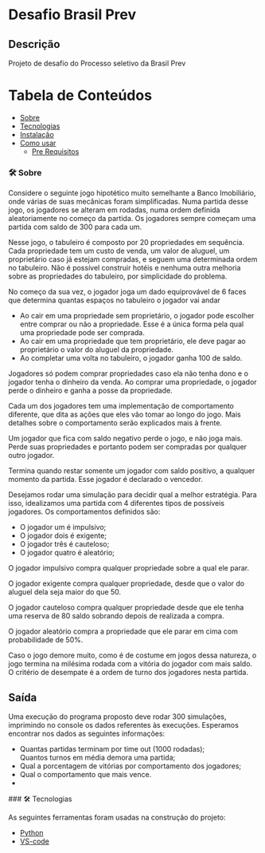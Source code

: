 # Desafio Brasil Prev
## Descrição
<p align="left"> Projeto de desafio do Processo seletivo da Brasil Prev</p>

Tabela de Conteúdos
=================
<!--ts-->
   * [Sobre](#Sobre)
   * [Tecnologias](#tecnologias)
   * [Instalação](#instalacao)
   * [Como usar](#usando)
      * [Pre Requisitos](#pre-requisitos)

<!--te-->

### 🛠 Sobre


<p>Considere o seguinte jogo hipotético muito semelhante a Banco Imobiliário, onde várias de suas mecânicas foram simplificadas. Numa partida desse jogo, os jogadores se alteram em rodadas, numa ordem definida aleatoriamente no começo da partida. Os jogadores sempre começam uma partida com saldo de 300 para cada um.</p>

<p>Nesse jogo, o tabuleiro é composto por 20 propriedades em sequência. Cada propriedade tem um custo de venda, um valor de aluguel, um proprietário caso já estejam compradas, e seguem uma determinada ordem no tabuleiro. Não é possível construir hotéis e nenhuma outra melhoria sobre as propriedades do tabuleiro, por simplicidade do problema.</p> 
<p>No começo da sua vez, o jogador joga um dado equiprovável de 6 faces que determina quantas espaços no tabuleiro o jogador vai andar
</p>

<ul>

<li>Ao cair em uma propriedade sem proprietário, o jogador pode escolher entre comprar ou não a
propriedade. Esse é a única forma pela qual uma propriedade pode ser comprada.</li>
<li>Ao cair em uma propriedade que tem proprietário, ele deve pagar ao proprietário o valor do aluguel da
propriedade.</li>
<li>Ao completar uma volta no tabuleiro, o jogador ganha 100 de saldo.</li>

</ul>

<p>Jogadores só podem comprar propriedades caso ela não tenha dono e o jogador tenha o dinheiro da venda.
Ao comprar uma propriedade, o jogador perde o dinheiro e ganha a posse da propriedade.</p>
<p>Cada um dos jogadores tem uma implementação de comportamento diferente, que dita as ações que eles
vão tomar ao longo do jogo. Mais detalhes sobre o comportamento serão explicados mais à frente.</p>
<p>Um jogador que fica com saldo negativo perde o jogo, e não joga mais. Perde suas propriedades e portanto podem ser compradas por qualquer outro jogador.</p>
<p>Termina quando restar somente um jogador com saldo positivo, a qualquer momento da partida. Esse jogador é declarado o vencedor.</p>
<p>Desejamos rodar uma simulação para decidir qual a melhor estratégia. Para isso, idealizamos uma partida
com 4 diferentes tipos de possíveis jogadores. Os comportamentos definidos são:</p>

<ul>
<li>O jogador um é impulsivo;
</li>
<li>O jogador dois é exigente;
</li>
<li>O jogador três é cauteloso;
</li>
<li>O jogador quatro é aleatório;
</li>
</ul>
<p>O jogador impulsivo compra qualquer propriedade sobre a qual ele parar.</p>
<p>O jogador exigente compra qualquer propriedade, desde que o valor do aluguel dela seja maior do que 50.</p>
<p>O jogador cauteloso compra qualquer propriedade desde que ele tenha uma reserva de 80 saldo sobrando
depois de realizada a compra.</p>
<p>O jogador aleatório compra a propriedade que ele parar em cima com probabilidade de 50%.</p>
<p>Caso o jogo demore muito, como é de costume em jogos dessa natureza, o jogo termina na milésima rodada com a vitória do jogador com mais saldo. O critério de desempate é a ordem de turno dos jogadores nesta
partida.</p>
<h2>Saída</h2>
<p>Uma execução do programa proposto deve rodar 300 simulações, imprimindo no console os dados referentes
às execuções. Esperamos encontrar nos dados as seguintes informações:</p>
<ul>
<li>Quantas partidas terminam por
time out (1000 rodadas);
</li>Quantos turnos em média demora uma partida;
<li>Qual a porcentagem de vitórias por comportamento dos jogadores;
</li>
<li>Qual o comportamento que mais vence.
</li>
<li>
</li>
</ul>
### 🛠 Tecnologias

As seguintes ferramentas foram usadas na construção do projeto:

- [Python](https://www.python.org/)
- [VS-code](https://code.visualstudio.com/)